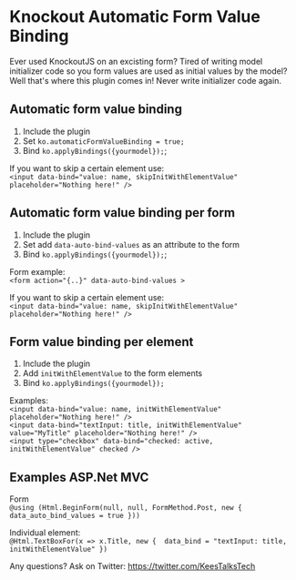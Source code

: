 # Knockout Automatic Form Value Binding
Ever used KnockoutJS on an excisting form? Tired of writing model initializer code so you form values are used as initial values by the model? Well that's where this plugin comes in! Never write initializer code again.

## Automatic form value binding
1. Include the plugin
2. Set `ko.automaticFormValueBinding = true;`
3. Bind `ko.applyBindings({yourmodel});`;

If you want to skip a certain element use:<br/>
`<input data-bind="value: name, skipInitWithElementValue" placeholder="Nothing here!" />` <br/>

## Automatic form value binding per form
1. Include the plugin
2. Set add `data-auto-bind-values` as an attribute to the form
3. Bind `ko.applyBindings({yourmodel});`;

Form example: <br/>
`<form action="{..}" data-auto-bind-values >`

If you want to skip a certain element use: <br/>
`<input data-bind="value: name, skipInitWithElementValue" placeholder="Nothing here!" />` <br/>

## Form value binding per element
1. Include the plugin
2. Add `initWithElementValue` to the form elements
3. Bind `ko.applyBindings({yourmodel});`

Examples:<br/>
`<input data-bind="value: name, initWithElementValue" placeholder="Nothing here!" />` <br/>
`<input data-bind="textInput: title, initWithElementValue" value="MyTitle" placeholder="Nothing here!" />` <br/>
`<input type="checkbox" data-bind="checked: active, initWithElementValue" checked />` <br/>

## Examples ASP.Net MVC
Form<br/>
`@using (Html.BeginForm(null, null, FormMethod.Post, new { data_auto_bind_values = true }))` 

Individual element:<br/>
`@Html.TextBoxFor(x => x.Title, new {  data_bind = "textInput: title, initWithElementValue" })`

Any questions? Ask on Twitter: https://twitter.com/KeesTalksTech
